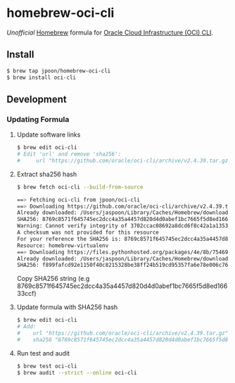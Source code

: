 # homebrew-oci-cli

*Unofficial* [Homebrew](https://brew.sh/) formula for [Oracle Cloud Infrastructure (OCI) CLI](https://github.com/oracle/oci-cli).

## Install

```bash
$ brew tap jpoon/homebrew-oci-cli
$ brew install oci-cli
```

## Development

### Updating Formula

1. Update software links

    ```bash
    $ brew edit oci-cli
    # Edit 'url' and remove 'sha256':
    #     url "https://github.com/oracle/oci-cli/archive/v2.4.39.tar.gz"
    ```

2. Extract sha256 hash

    ```bash
    $ brew fetch oci-cli --build-from-source

    ==> Fetching oci-cli from jpoon/oci-cli
    ==> Downloading https://github.com/oracle/oci-cli/archive/v2.4.39.tar.gz
    Already downloaded: /Users/jaspoon/Library/Caches/Homebrew/downloads/3702ccac08692a8dcd6f8c42a1a135319cf5657c6f100e6155c38fc5e364afb6--oci-cli-2.4.39.tar.gz
    SHA256: 8769c8571f645745ec2dcc4a35a4457d820d4d0abef1bc7665f5d8ed16633ccf
    Warning: Cannot verify integrity of 3702ccac08692a8dcd6f8c42a1a135319cf5657c6f100e6155c38fc5e364afb6--oci-cli-2.4.39.tar.gz
    A checksum was not provided for this resource
    For your reference the SHA256 is: 8769c8571f645745ec2dcc4a35a4457d820d4d0abef1bc7665f5d8ed16633ccf
    Resource: homebrew-virtualenv
    ==> Downloading https://files.pythonhosted.org/packages/4e/8b/75469c270ac544265f0020aa7c4ea925c5284b23e445cf3aa8b99f662690/virtualenv-16.1.0.tar.gz
    Already downloaded: /Users/jaspoon/Library/Caches/Homebrew/downloads/bda8bcde19a275fd9c84a7ec957593976e90dfd0e461a87f5698f1d2286c0197--virtualenv-16.1.0.tar.gz
    SHA256: f899fafcd92e1150f40c8215328be38ff24b519cd95357fa6e78e006c7638208
    ```

    Copy SHA256 string (e.g 8769c8571f645745ec2dcc4a35a4457d820d4d0abef1bc7665f5d8ed16633ccf)

3. Update formula with SHA256 hash

    ```bash
    $ brew edit oci-cli
    # Add:
    #    url "https://github.com/oracle/oci-cli/archive/v2.4.39.tar.gz"
    #    sha256 "8769c8571f645745ec2dcc4a35a4457d820d4d0abef1bc7665f5d8ed16633ccf"
    ```

4. Run test and audit

    ```bash
    $ brew test oci-cli
    $ brew audit --strict --online oci-cli
    ```